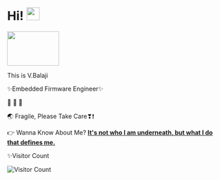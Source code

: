# Hi! <img src="https://media.giphy.com/media/hvRJCLFzcasrR4ia7z/giphy.gif" width="30px">
<img src="https://media.giphy.com/media/31vamYdZV5ISQ/giphy.gif" height="80" width="120px">

This is V.Balaji

✨Embedded Firmware Engineer✨                                           

:see_no_evil: :hear_no_evil: :speak_no_evil:

🌏 Fragile, Please Take Care❣❗

👉 Wanna Know About Me? [**It's not who I am underneath, but what I do that defines me.**](https://linktr.ee/v.balaji)

✨Visitor Count

![Visitor Count](https://profile-counter.glitch.me/MadeByBalaji/count.svg) 


<!---
✨Welcome! You’re the  ![Visitor Count](https://profile-counter.glitch.me/MadeByBalaji/count.svg) awesome human to visit this space 💫
-->
<!---
<img src="https://media.tenor.com/2DS9Eu99SH0AAAAj/earth-terre.gif" height="100" width="120px">

https://tenor.com/view/environment-earth-gif-20742984
![](https://hit.yhype.me/github/profile?user_id=29356302)
<p align="center">
  <img width="320" height="445" src="https://spotify-github-profile.vercel.app/api/view?uid=31orl5qap7z4fapgibglpas2gcxe&cover_image=true&theme=default&bar_color=ff0000&bar_color_cover=true">
</p>
 ヾ(⌐■_■)ノ♪
-->
